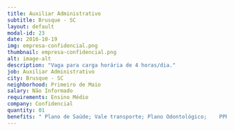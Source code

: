 ```yaml
---
title: Auxiliar Administrativo
subtitle: Brusque - SC
layout: default
modal-id: 23
date: 2016-10-19
img: empresa-confidencial.png
thumbnail: empresa-confidencial.png
alt: image-alt
description: "Vaga para carga horária de 4 horas/dia."
job: Auxiliar Administrativo
city: Brusque - SC
neighborhood: Primeiro de Maio
salary: Não Informado
requirements: Ensino Médio
company: Confidencial
quantity: 01
benefits: "	Plano de Saúde; Vale transporte; Plano Odontológico;	PPR/PL; Previdência Privada; Seguro de Vida; Estacionamento no local"
---
```

